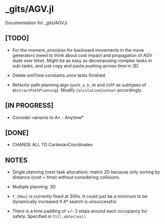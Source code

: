 # _gits/AGV.jl

Documentation for _gits/AGV.jl


## [TODO]

- For the moment, provision for backward movements in the move generators (need to think about cost impact and propagation of AGV state over time). Might be as easy as decomposing complex tasks in sub-tasks, and just copy and paste pushing across time in 3D.

- Delete simTime constants once tests finished.

- Refactor path planning algo (`path_a_b_3D` and `SIPP` as subtypes of `AbstractPathPlanning`). Modify `CalculationContext` accordingly.

## [IN PROGRESS]

- Consider variants to A* - Anytime*

## [DONE]

- CHANGE ALL TO CartesianCoordinates

## NOTES

- Single planning (next task allocation): matrix 2D because only sorting by distance (cost = time) without considering collisions.

- Multiple planning: 3D

- ``T_{Max}`` is currently fixed at 300s. It could just be a minimum to be dynamically increased if A* search is unsuccessful.

- There is a time padding of +/- 3 steps around each occupancy for safety. Specified in `fill_obtacles()`



